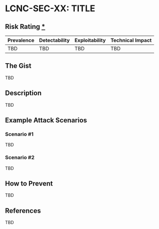 # LCNC-SEC-XX: TITLE

## Risk Rating [*](https://owasp.org/www-project-top-ten/2017/Note_About_Risks)

| Prevalence | Detectability | Exploitability | Technical Impact |
| --- | --- | --- | --- |
| TBD | TBD | TBD | TBD |

## The Gist

TBD

## Description

TBD

## Example Attack Scenarios

### Scenario #1

TBD

### Scenario #2

TBD

## How to Prevent

TBD

## References

TBD